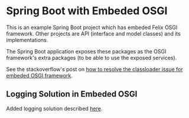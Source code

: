 # Spring Boot with Embeded OSGI
This is an example Spring Boot project which has embeded Felix OSGI framework. Other projects are API (interface and model classes) and its implementations. 

The Spring Boot application exposes these packages as the OSGI framework's extra packages (to be able to use the exposed services).

See the stackoverflow's post on [how to resolve the classloader issue for embeded OSGI framework](https://stackoverflow.com/questions/15270044/consuming-services-from-embedded-osgi-framework).

## Logging Solution in Embeded OSGI 
Added logging solution described [here](https://www.io7m.com/documents/brutal-felix-logging/).
